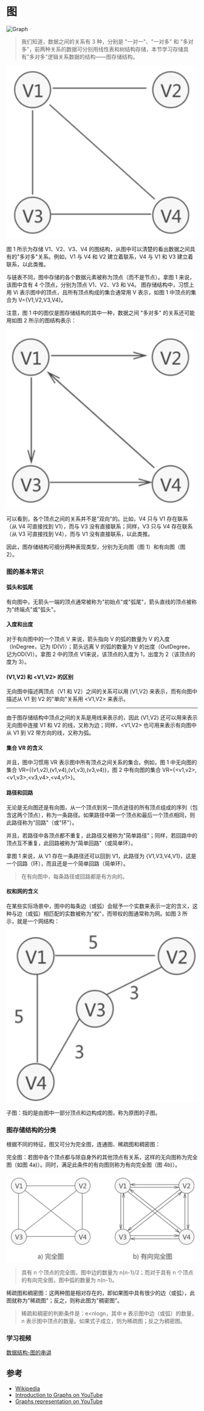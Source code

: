 # 图

![Graph](https://www.tutorialspoint.com/data_structures_algorithms/images/graph.jpg)

> 我们知道，数据之间的关系有 3 种，分别是 "一对一"、"一对多" 和 "多对多"，前两种关系的数据可分别用线性表和树结构存储，本节学习存储具有"多对多"逻辑关系数据的结构——图存储结构。

![](./img/15-001.png)

图 1 所示为存储 V1、V2、V3、V4 的图结构，从图中可以清楚的看出数据之间具有的"多对多"关系。例如，V1 与 V4 和 V2 建立着联系，V4 与 V1 和 V3 建立着联系，以此类推。

与链表不同，图中存储的各个数据元素被称为顶点（而不是节点）。拿图 1 来说，该图中含有 4 个顶点，分别为顶点 V1、V2、V3 和 V4。
图存储结构中，习惯上用 Vi 表示图中的顶点，且所有顶点构成的集合通常用 V 表示，如图 1 中顶点的集合为 V={V1,V2,V3,V4}。

注意，图 1 中的图仅是图存储结构的其中一种，数据之间 "多对多" 的关系还可能用如图 2 所示的图结构表示：

![](./img/15-002.png)

可以看到，各个顶点之间的关系并不是"双向"的。比如，V4 只与 V1 存在联系（从 V4 可直接找到 V1），而与 V3 没有直接联系；同样，V3 只与 V4 存在联系（从 V3 可直接找到 V4），而与 V1 没有直接联系，以此类推。

因此，图存储结构可细分两种表现类型，分别为无向图（图 1）和有向图（图 2）。

### 图的基本常识

#### 弧头和弧尾

有向图中，无箭头一端的顶点通常被称为"初始点"或"弧尾"，箭头直线的顶点被称为"终端点"或"弧头"。

#### 入度和出度

对于有向图中的一个顶点 V 来说，箭头指向 V 的弧的数量为 V 的入度（InDegree，记为 ID(V)）；箭头远离 V 的弧的数量为 V 的出度（OutDegree，记为OD(V)）。拿图 2 中的顶点 V1来说，该顶点的入度为 1，出度为 2（该顶点的度为 3）。

#### (V1,V2) 和 <V1,V2> 的区别

无向图中描述两顶点（V1 和 V2）之间的关系可以用 (V1,V2) 来表示，而有向图中描述从 V1 到 V2 的"单向"关系用 <V1,V2> 来表示。

---

由于图存储结构中顶点之间的关系是用线来表示的，因此 (V1,V2) 还可以用来表示无向图中连接 V1 和 V2 的线，又称为边；同样，<V1,V2> 也可用来表示有向图中从 V1 到 V2 带方向的线，又称为弧。

#### 集合 VR 的含义

并且，图中习惯用 VR 表示图中所有顶点之间关系的集合。例如，图 1 中无向图的集合 VR={(v1,v2),(v1,v4),(v1,v3),(v3,v4)}，图 2 中有向图的集合 VR={<v1,v2>,<v1,v3>,<v3,v4>,<v4,v1>}。

#### 路径和回路

无论是无向图还是有向图，从一个顶点到另一顶点途径的所有顶点组成的序列（包含这两个顶点），称为一条路径。如果路径中第一个顶点和最后一个顶点相同，则此路径称为"回路"（或"环"）。

并且，若路径中各顶点都不重复，此路径又被称为"简单路径"；同样，若回路中的顶点互不重复，此回路被称为"简单回路"（或简单环）。

拿图 1 来说，从 V1 存在一条路径还可以回到 V1，此路径为 {V1,V3,V4,V1}，这是一个回路（环），而且还是一个简单回路（简单环）。
>在有向图中，每条路径或回路都是有方向的。

#### 权和网的含义

在某些实际场景中，图中的每条边（或弧）会赋予一个实数来表示一定的含义，这种与边（或弧）相匹配的实数被称为"权"，而带权的图通常称为网。如图 3 所示，就是一个网结构：

![](./img/15-003.png)

子图：指的是由图中一部分顶点和边构成的图，称为原图的子图。

### 图存储结构的分类

根据不同的特征，图又可分为完全图，连通图、稀疏图和稠密图：

完全图：若图中各个顶点都与除自身外的其他顶点有关系，这样的无向图称为完全图（如图 4a)）。同时，满足此条件的有向图则称为有向完全图（图 4b)）。

![](./img/15-004.png)

>具有 n 个顶点的完全图，图中边的数量为 n(n-1)/2；而对于具有 n 个顶点的有向完全图，图中弧的数量为 n(n-1)。

稀疏图和稠密图：这两种图是相对存在的，即如果图中具有很少的边（或弧），此图就称为"稀疏图"；反之，则称此图为"稠密图"。

>稀疏和稠密的判断条件是：e<nlogn，其中 e 表示图中边（或弧）的数量，n 表示图中顶点的数量。如果式子成立，则为稀疏图；反之为稠密图。

### 学习视频

[数据结构-图的串讲](https://www.youtube.com/watch?v=W6vRz1yzCUM&t=106s)

## 参考

- [Wikipedia](https://en.wikipedia.org/wiki/Graph_(abstract_data_type))
- [Introduction to Graphs on YouTube](https://www.youtube.com/watch?v=gXgEDyodOJU&index=9&list=PLLXdhg_r2hKA7DPDsunoDZ-Z769jWn4R8)
- [Graphs representation on YouTube](https://www.youtube.com/watch?v=k1wraWzqtvQ&index=10&list=PLLXdhg_r2hKA7DPDsunoDZ-Z769jWn4R8)
